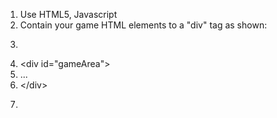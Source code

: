 1. Use HTML5, Javascript
2. Contain your game HTML elements to a "div" tag as shown:
4. ```
5. &lt;div id="gameArea"&gt;
5. ...
6. &lt;/div&gt;
8. ```

